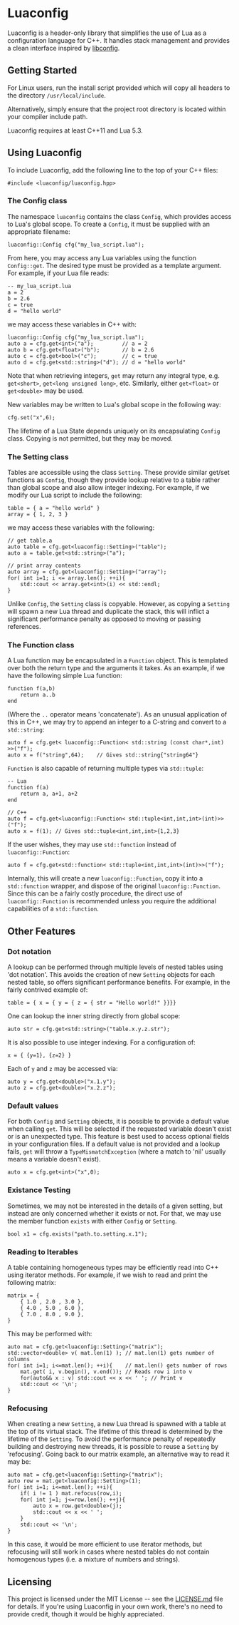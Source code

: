 # Luaconfig

Luaconfig is a header-only library that simplifies the use of Lua as a configuration language for C++. It handles stack management and provides a clean interface inspired by [libconfig](https://github.com/hyperrealm/libconfig).

## Getting Started

For Linux users, run the install script provided which will copy all headers to the directory `/usr/local/include`.

Alternatively, simply ensure that the project root directory is located within your compiler include path.

Luaconfig requires at least C++11 and Lua 5.3.

## Using Luaconfig

To include Luaconfig, add the following line to the top of your C++ files:

```
#include <luaconfig/luaconfig.hpp>
```

### The Config class

The namespace `luaconfig` contains the class `Config`, which provides access to Lua's global scope. To create a `Config`, it must be supplied with an appropriate filename:

```
luaconfig::Config cfg("my_lua_script.lua");
```

From here, you may access any Lua variables using the function `Config::get`. The desired type must be provided as a template argument. For example, if your Lua file reads:

```
-- my_lua_script.lua
a = 2
b = 2.6
c = true
d = "hello world"
```

we may access these variables in C++ with:

```
luaconfig::Config cfg("my_lua_script.lua");
auto a = cfg.get<int>("a");         // a = 2
auto b = cfg.get<float>("b");       // b = 2.6
auto c = cfg.get<bool>("c");        // c = true
auto d = cfg.get<std::string>("d"); // d = "hello world"
```

Note that when retrieving integers, `get` may return any integral type, e.g. `get<short>`, `get<long unsigned long>`, etc. Similarly, either `get<float>` or `get<double>` may be used.

New variables may be written to Lua's global scope in the following way:

```
cfg.set("x",6);
```

The lifetime of a Lua State depends uniquely on its encapsulating `Config` class. Copying is not permitted, but they may be moved.


### The Setting class

Tables are accessible using the class `Setting`. These provide similar get/set functions as `Config`, though they provide lookup relative to a table rather than global scope and also allow integer indexing. For example, if we modify our Lua script to include the following:

```
table = { a = "hello world" }
array = { 1, 2, 3 }
```

we may access these variables with the following:

```
// get table.a
auto table = cfg.get<luaconfig::Setting>("table");
auto a = table.get<std::string>("a");

// print array contents
auto array = cfg.get<luaconfig::Setting>("array");
for( int i=1; i <= array.len(); ++i){
    std::cout << array.get<int>(i) << std::endl;
}
```

Unlike `Config`, the `Setting` class is copyable. However, as copying a `Setting` will spawn a new Lua thread and duplicate the stack, this will inflict a significant performance penalty as opposed to moving or passing references.

### The Function class

A Lua function may be encapsulated in a `Function` object. This is templated over both the return type and the arguments it takes. As an example, if we have the following simple Lua function:

```
function f(a,b)
    return a..b
end
```

(Where the `..` operator means 'concatenate'). As an unusual application of this in C++, we may try to append an integer to a C-string and convert to a `std::string`:

```
auto f = cfg.get< luaconfig::Function< std::string (const char*,int) >>("f");
auto x = f("string",64);    // Gives std::string{"string64"}
```

`Function` is also capable of returning multiple types via `std::tuple`:

```
-- Lua
function f(a)
    return a, a+1, a+2
end

// C++
auto f = cfg.get<luaconfig::Function< std::tuple<int,int,int>(int)>>("f");
auto x = f(1); // Gives std::tuple<int,int,int>{1,2,3}
```

If the user wishes, they may use `std::function` instead of `luaconfig::Function`:

```
auto f = cfg.get<std::function< std::tuple<int,int,int>(int)>>("f");
```

Internally, this will create a new `luaconfig::Function`, copy it into a `std::function` wrapper, and dispose of the original `luaconfig::Function`. Since this can be a fairly costly procedure, the direct use of `luaconfig::Function` is recommended unless you require the additional capabilities of a `std::function`.

## Other Features

### Dot notation

A lookup can be performed through multiple levels of nested tables using 'dot notation'. This avoids the creation of new `Setting` objects for each nested table, so offers significant performance benefits. For example, in the fairly contrived example of:

```
table = { x = { y = { z = { str = "Hello world!" }}}}
```

One can lookup the inner string directly from global scope:

```
auto str = cfg.get<std::string>("table.x.y.z.str");
```

It is also possible to use integer indexing. For a configuration of:

```
x = { {y=1}, {z=2} }
```

Each of `y` and `z` may be accessed via:

```
auto y = cfg.get<double>("x.1.y");
auto z = cfg.get<double>("x.2.z");
```

### Default values

For both `Config` and `Setting` objects, it is possible to provide a default value when calling `get`. This will be selected if the requested variable doesn't exist or is an unexpected type. This feature is best used to access optional fields in your configuration files. If a default value is not provided and a lookup fails, `get` will throw a `TypeMismatchException` (where a match to 'nil' usually means a variable doesn't exist).

```
auto x = cfg.get<int>("x",0);
```

### Existance Testing

Sometimes, we may not be interested in the details of a given setting, but instead are only concerned whether it exists or not. For that, we may use the member function `exists` with either `Config` or `Setting`.

```
bool x1 = cfg.exists("path.to.setting.x.1");
```

### Reading to Iterables

A table containing homogeneous types may be efficiently read into C++ using iterator methods. For example, if we wish to read and print the following matrix:

```
matrix = {
    { 1.0 , 2.0 , 3.0 },
    { 4.0 , 5.0 , 6.0 },
    { 7.0 , 8.0 , 9.0 },
}
```

This may be performed with: 

```
auto mat = cfg.get<luaconfig::Setting>("matrix");
std::vector<double> v( mat.len(1) ); // mat.len(1) gets number of columns
for( int i=1; i<=mat.len(); ++i){    // mat.len() gets number of rows
    mat.get( i, v.begin(), v.end()); // Reads row i into v
    for(auto&& x : v) std::cout << x << ' '; // Print v
    std::cout << '\n';
}
```


### Refocusing

When creating a new `Setting`, a new Lua thread is spawned with a table at the top of its virtual stack. The lifetime of this thread is determined by the lifetime of the `Setting`. To avoid the performance penalty of repeatedly building and destroying new threads, it is possible to reuse a `Setting` by 'refocusing'. Going back to our matrix example, an alternative way to read it may be:

```
auto mat = cfg.get<luaconfig::Setting>("matrix");
auto row = mat.get<luaconfig::Setting>(1);
for( int i=1; i<=mat.len(); ++i){
    if( i != 1 ) mat.refocus(row,i);
    for( int j=1; j<=row.len(); ++j){
        auto x = row.get<double>(j);
        std::cout << x << ' ';
    }
    std::cout << '\n';
}
```

In this case, it would be more efficient to use iterator methods, but refocusing will still work in cases where nested tables do not contain homogenous types (i.e. a mixture of numbers and strings).

## Licensing

This project is licensed under the MIT License -- see the [LICENSE.md](LICENSE.md) file for details. If you're using Luaconfig in your own work, there's no need to provide credit, though it would be highly appreciated.
